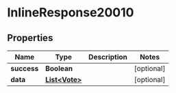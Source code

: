 
# InlineResponse20010

## Properties
Name | Type | Description | Notes
------------ | ------------- | ------------- | -------------
**success** | **Boolean** |  |  [optional]
**data** | [**List&lt;Vote&gt;**](Vote.md) |  |  [optional]



